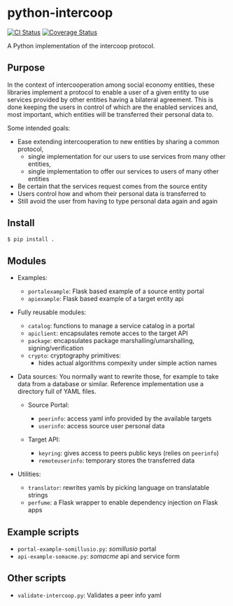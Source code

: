 # python-intercoop


[![CI Status](https://github.com/Som-Energia/intercoop/actions/workflows/main.yml/badge.svg)](https://github.com/Som-Energia/intercoop/actions/workflows/main.yml)
[![Coverage Status](https://coveralls.io/repos/github/Som-Energia/intercoop/badge.svg?branch=master)](https://coveralls.io/github/Som-Energia/intercoop?branch=master)


A Python implementation of the intercoop protocol.

## Purpose

In the context of intercooperation among social economy entities,
these libraries implement a protocol to enable a user of a given entity
to use services provided by other entities having a bilateral agreement.
This is done keeping the users in control of which are the enabled
services and, most important, which entities will be transferred
their personal data to.

Some intended goals:

- Ease extending intercooperation to new entities by sharing a common protocol,
    - single implementation for our users to use services from many other entities,
    - single implementation to offer our services to users of many other entities
- Be certain that the services request comes from the source entity 
- Users control how and whom their personal data is transferred to
- Still avoid the user from having to type personal data again and again


## Install

```bash
$ pip install .

```


## Modules

- Examples:

    - `portalexample`: Flask based example of a source entity portal
    - `apiexample`: Flask based example of a target entity api

- Fully reusable modules:

    - `catalog`: functions to manage a service catalog in a portal
    - `apiclient`: encapsulates remote acces to the target API
    - `package`: encapsulates package marshalling/umarshalling, signing/verification
    - `crypto`: cryptography primitives:
        - hides actual algorithms compexity under simple action names

- Data sources: You normally want to rewrite those, for example to take data from a database or similar. Reference implementation use a directory full of YAML files.

    - Source Portal:
        - `peerinfo`: access yaml info provided by the available targets
        - `userinfo`: access source user personal data

    - Target API:
		- `keyring`: gives access to peers public keys (relies on `peerinfo`)
        - `remoteuserinfo`: temporary stores the transferred data

- Utilities:

    - `translator`: rewrites yamls by picking language on translatable strings
    - `perfume`: a Flask wrapper to enable dependency injection on Flask apps

## Example scripts

- `portal-example-somillusio.py`: _somillusio_ portal
- `api-example-somacme.py`: _somacme_ api and service form


## Other scripts

- `validate-intercoop.py`: Validates a peer info yaml



